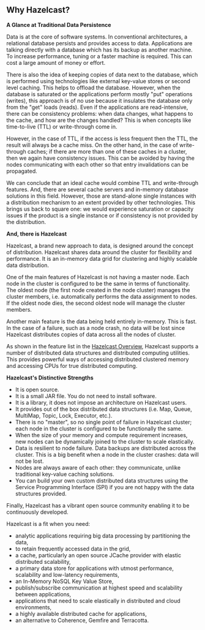 
## Why Hazelcast?



**A Glance at Traditional Data Persistence**

Data is at the core of software systems. In conventional architectures, a relational database persists and provides access to data. Applications are talking directly with a database which has its backup as another machine. To increase performance, tuning or a faster machine is required. This can cost a large amount of money or effort.

There is also the idea of keeping copies of data next to the database, which is performed using technologies like external key-value stores or second level caching. This helps to offload the database. However, when the database is saturated or the applications perform mostly "put" operations (writes), this approach is of no use because it insulates the database only from the "get" loads (reads). Even if the applications are read-intensive, there can be consistency problems: when data changes, what happens to the cache, and how are the changes handled? This is when concepts like time-to-live (TTL) or write-through come in.

However, in the case of TTL, if the access is less frequent then the TTL, the result will always be a cache miss. On the other hand, in the case of write-through caches; if there are more than one of these caches in a cluster, then we again have consistency issues. This can be avoided by having the nodes communicating with each other so that entry invalidations can be propagated.

We can conclude that an ideal cache would combine TTL and write-through features. And, there are several cache servers and in-memory database solutions in this field. However, those are stand-alone single instances with a distribution mechanism to an extent provided by other technologies. This brings us back to square one: we would experience saturation or capacity issues if the product is a single instance or if consistency is not provided by the distribution.

**And, there is Hazelcast**

Hazelcast, a brand new approach to data, is designed around the concept of distribution. Hazelcast shares data around the cluster for flexibility and performance. It is an in-memory data grid for clustering and highly scalable data distribution.

One of the main features of Hazelcast is not having a master node. Each node in the cluster is configured to be the same in terms of functionality. The oldest node (the first node created in the node cluster) manages the cluster members, i.e. automatically performs the data assignment to nodes. If the oldest node dies, the second oldest node will manage the cluster members.

Another main feature is the data being held entirely in-memory. This is fast. In the case of a failure, such as a node crash, no data will be lost since Hazelcast distributes copies of data across all the nodes of cluster.

As shown in the feature list in the [Hazelcast Overview](#hazelcast-overview), Hazelcast supports a number of distributed data structures and distributed computing utilities. This provides powerful ways of accessing distributed clustered memory and accessing CPUs for true distributed computing. 

**Hazelcast's Distinctive Strengths**


* It is open source.
* It is a small JAR file. You do not need to install software.
* It is a library, it does not impose an architecture on Hazelcast users.
* It provides out of the box distributed data structures (i.e. Map, Queue, MultiMap, Topic, Lock, Executor, etc.).
* There is no "master", so no single point of failure in Hazelcast cluster; each node in the cluster is configured to be functionally the same.
* When the size of your memory and compute requirement increases, new nodes can be dynamically joined to the cluster to scale elastically.
* Data is resilient to node failure. Data backups are distributed across the cluster. This is a big benefit when a node in the cluster crashes: data will not be lost.
* Nodes are always aware of each other: they communicate, unlike traditional key-value caching solutions.
* You can build your own custom distributed data structures using the Service Programming Interface (SPI) if you are not happy with the data structures provided.

Finally, Hazelcast has a vibrant open source community enabling it to be continuously developed.

Hazelcast is a fit when you need:

-	analytic applications requiring big data processing by partitioning the data,
-	to retain frequently accessed data in the grid,
-	a cache, particularly an open source JCache provider with elastic distributed scalability,
-	a primary data store for applications with utmost performance, scalability and low-latency requirements,
-	an In-Memory NoSQL Key Value Store,
-	publish/subscribe communication at highest speed and scalability between applications,
-	applications that need to scale elastically in distributed and cloud environments,
-	a highly available distributed cache for applications,
-	an alternative to Coherence, Gemfire and Terracotta.

